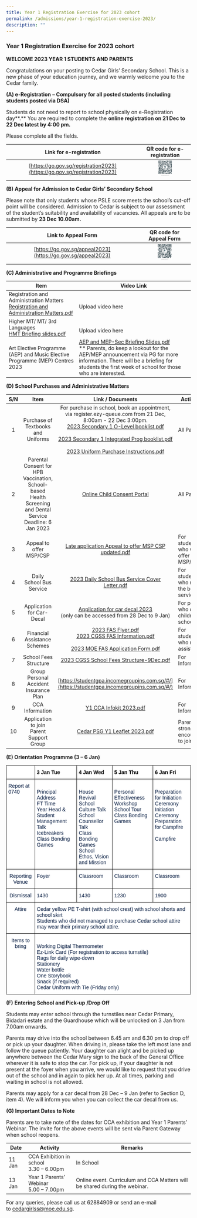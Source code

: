```yaml
---
title: Year 1 Registration Exercise for 2023 cohort
permalink: /admissions/year-1-registration-exercise-2023/
description: ""
---
```

### Year 1 Registration Exercise for 2023 cohort

**WELCOME 2023 YEAR 1 STUDENTS AND PARENTS**

Congratulations on your posting to Cedar Girls’ Secondary School. This is a new phase of your education journey, and we warmly welcome you to the Cedar family.

**(A) e-Registration** **– Compulsory for all posted students (including students posted via DSA)**

Students do not need to report to school physically on e-Registration day**.** You are required to complete the **online registration on 21 Dec to 22 Dec latest by 4:00 pm.** 

Please complete all the fields.

| Link for e-registration | QR code for e-registration |
|:---:|:---:|
| [https://go.gov.sg/registration2023](https://go.gov.sg/registration2023) | <img src="/images/qrcode1.png" style="width:30%"> |
|  |  |

**(B) Appeal for Admission to Cedar Girls’ Secondary School**  

Please note that only students whose PSLE score meets the school’s cut-off point will be considered. Admission to Cedar is subject to our assessment of the student’s suitability and availability of vacancies. All appeals are to be submitted by **23 Dec 10.00am.**

| Link to Appeal Form | QR code for Appeal Form |
|:---:|:---:|
|[https://go.gov.sg/appeal2023](https://go.gov.sg/appeal2023) | <img src="/images/qrcode2.png" style="width:30%"> |
|  |  |

**(C) Administrative and Programme Briefings**

| Item | Video Link |
|---|---|
| Registration and Administration Matters<br>[Registration and Administration Matters.pdf](/files/re12023.pdf) | <br> Upload video here |
| Higher MT/ MT/ 3rd Languages<br>[HMT Briefing slides.pdf](/files/re22023.pdf) | <br>Upload video here |
|  Art Elective Programme (AEP) and Music Elective Programme (MEP) Centres 2023 | [AEP and MEP-Sec Briefing Slides.pdf ](/files/re32023.pdf) <br>** Parents, do keep a lookout for the AEP/MEP announcement via PG for more information. There will be a briefing for students the first week of school for those who are interested. |

**(D) School Purchases and Administrative Matters**

| S/N | Item | Link / Documents | Action by |
|:---:|:---:|:---:|---|
| 1 | Purchase of Textbooks and Uniforms |  For purchase in school, book an appointment, via register.ezy-queue.com from 21 Dec, 8:00am - 22 Dec 3:00pm.<br>[2023 Secondary 1 O-Level booklist.pdf](/files/spam1.pdf)<br><br>[2023 Secondary 1 Integrated Prog booklist.pdf](/files/spam2.pdf)<br><br>[2023 Uniform Purchase Instructions.pdf](/files/spam3.pdf) | All Parents |
| 2 | Parental Consent for HPB Vaccination, School-based Health Screening and Dental Service<br>Deadline: 6 Jan 2023 | [Online Child Consent Portal](https://childconsent.hpb.gov.sg/ship/process/SHIP/OnlineChildConsentPortal)<br>  | All Parents |
| 3 | Appeal to offer MSP/CSP | [Late application Appeal to offer MSP CSP updated.pdf](/files/spam4.pdf) | For students who wish to offer MSP/CSP |
| 4 | Daily School Bus Service | [2023 Daily School Bus Service Cover Letter.pdf](/files/spam5.pdf)  | For students who need the bus service |
| 5 | Application for Car-Decal <br>  | [Application for car decal 2023](https://form.gov.sg/638eb240eb0b70001248bd31)<br>(only can be accessed from 28 Dec to 9 Jan) | For parents who drive children to school |
| 6 | Financial Assistance Schemes | [2023 FAS Flyer.pdf](/files/spam6.pdf)<br>[2023 CGSS FAS Information.pdf](/files/spam7.pdf)<br><br>[2023 MOE FAS Application Form.pdf](/files/spam8.pdf) | For students who need assistance |
| 7 | School Fees Structure<br>  | [2023 CGSS School Fees Structure-9Dec.pdf](/files/spam9.pdf) | For Information |
| 8 | Group Personal Accident Insurance Plan |[https://studentgpa.incomegroupins.com.sg/#/](https://studentgpa.incomegroupins.com.sg/#/)| For Information |
| 9 | CCA Information | [Y1 CCA Infokit 2023.pdf](/files/spam10.pdf) | For Information |
| 10 | Application to join Parent Support Group | [Cedar PSG Y1 Leaflet 2023.pdf](/files/spam11.pdf) | Parents are strongly encouraged to join PSG |


**(E) Orientation Programme (3 – 6 Jan)**

<table style="border-collapse:collapse;border-spacing:0" class="tg"><thead><tr><th style="background-color:#ffffff;border-color:#000000;border-style:solid;border-width:1px;color:#00173D;font-family:Arial, sans-serif;font-size:14px;font-weight:normal;overflow:hidden;padding:10px 5px;text-align:center;vertical-align:top;word-break:normal"> </th><th style="background-color:#ffffff;border-color:#000000;border-style:solid;border-width:1px;color:#000000;font-family:Arial, sans-serif;font-size:14px;font-weight:bold;overflow:hidden;padding:10px 5px;text-align:left;vertical-align:top;word-break:normal">3 Jan Tue</th><th style="background-color:#ffffff;border-color:#000000;border-style:solid;border-width:1px;color:#000000;font-family:Arial, sans-serif;font-size:14px;font-weight:bold;overflow:hidden;padding:10px 5px;text-align:left;vertical-align:top;word-break:normal">4 Jan Wed</th><th style="background-color:#ffffff;border-color:#000000;border-style:solid;border-width:1px;color:#000000;font-family:Arial, sans-serif;font-size:14px;font-weight:bold;overflow:hidden;padding:10px 5px;text-align:left;vertical-align:top;word-break:normal">5 Jan Thu</th><th style="background-color:#ffffff;border-color:#000000;border-style:solid;border-width:1px;color:#000000;font-family:Arial, sans-serif;font-size:14px;font-weight:bold;overflow:hidden;padding:10px 5px;text-align:left;vertical-align:top;word-break:normal">6 Jan Fri</th></tr></thead><tbody><tr><td style="background-color:#ffffff;border-color:#000000;border-style:solid;border-width:1px;color:#00173D;font-family:Arial, sans-serif;font-size:14px;overflow:hidden;padding:10px 5px;text-align:left;vertical-align:top;word-break:normal">Report at 0740<br></td><td style="background-color:#ffffff;border-color:#000000;border-style:solid;border-width:1px;color:#00173D;font-family:Arial, sans-serif;font-size:14px;overflow:hidden;padding:10px 5px;text-align:left;vertical-align:top;word-break:normal"><br>Principal Address<br>FT Time<br>Year Head &amp; Student Management Talk<br>Icebreakers<br>Class Bonding Games</td><td style="background-color:#ffffff;border-color:#000000;border-style:solid;border-width:1px;color:#00173D;font-family:Arial, sans-serif;font-size:14px;overflow:hidden;padding:10px 5px;text-align:left;vertical-align:top;word-break:normal"><br>House Revival<br>School Culture Talk<br>School Counsellor Talk<br>Class Bonding Games<br>School Ethos, Vision and Mission</td><td style="background-color:#ffffff;border-color:#000000;border-style:solid;border-width:1px;color:#00173D;font-family:Arial, sans-serif;font-size:14px;overflow:hidden;padding:10px 5px;text-align:left;vertical-align:top;word-break:normal"><br>Personal Effectiveness Workshop<br>School Tour<br>Class Bonding Games<br></td><td style="background-color:#ffffff;border-color:#000000;border-style:solid;border-width:1px;color:#00173D;font-family:Arial, sans-serif;font-size:14px;overflow:hidden;padding:10px 5px;text-align:left;vertical-align:top;word-break:normal"><br>Preparation for Initiation Ceremony<br>Initiation Ceremony<br>Preparation for Campfire<br><br>Campfire<br></td></tr><tr><td style="background-color:#ffffff;border-color:#000000;border-style:solid;border-width:1px;color:#00173D;font-family:Arial, sans-serif;font-size:14px;overflow:hidden;padding:10px 5px;text-align:center;vertical-align:top;word-break:normal">Reporting Venue</td><td style="background-color:#ffffff;border-color:#000000;border-style:solid;border-width:1px;color:#00173D;font-family:Arial, sans-serif;font-size:14px;overflow:hidden;padding:10px 5px;text-align:left;vertical-align:top;word-break:normal">Foyer</td><td style="background-color:#ffffff;border-color:#000000;border-style:solid;border-width:1px;color:#00173D;font-family:Arial, sans-serif;font-size:14px;overflow:hidden;padding:10px 5px;text-align:left;vertical-align:top;word-break:normal">Classroom</td><td style="background-color:#ffffff;border-color:#000000;border-style:solid;border-width:1px;color:#00173D;font-family:Arial, sans-serif;font-size:14px;overflow:hidden;padding:10px 5px;text-align:left;vertical-align:top;word-break:normal">Classroom</td><td style="background-color:#ffffff;border-color:#000000;border-style:solid;border-width:1px;color:#00173D;font-family:Arial, sans-serif;font-size:14px;overflow:hidden;padding:10px 5px;text-align:left;vertical-align:top;word-break:normal">Classroom</td></tr><tr><td style="background-color:#ffffff;border-color:#000000;border-style:solid;border-width:1px;color:#00173D;font-family:Arial, sans-serif;font-size:14px;overflow:hidden;padding:10px 5px;text-align:center;vertical-align:top;word-break:normal">Dismissal</td><td style="background-color:#ffffff;border-color:#000000;border-style:solid;border-width:1px;color:#00173D;font-family:Arial, sans-serif;font-size:14px;overflow:hidden;padding:10px 5px;text-align:left;vertical-align:top;word-break:normal">1430</td><td style="background-color:#ffffff;border-color:#000000;border-style:solid;border-width:1px;color:#00173D;font-family:Arial, sans-serif;font-size:14px;overflow:hidden;padding:10px 5px;text-align:left;vertical-align:top;word-break:normal">1430</td><td style="background-color:#ffffff;border-color:#000000;border-style:solid;border-width:1px;color:#00173D;font-family:Arial, sans-serif;font-size:14px;overflow:hidden;padding:10px 5px;text-align:left;vertical-align:top;word-break:normal">1230</td><td style="background-color:#ffffff;border-color:#000000;border-style:solid;border-width:1px;color:#00173D;font-family:Arial, sans-serif;font-size:14px;overflow:hidden;padding:10px 5px;text-align:left;vertical-align:top;word-break:normal">1900</td></tr><tr><td style="background-color:#ffffff;border-color:#000000;border-style:solid;border-width:1px;color:#00173D;font-family:Arial, sans-serif;font-size:14px;overflow:hidden;padding:10px 5px;text-align:center;vertical-align:top;word-break:normal">Attire</td><td style="background-color:#ffffff;border-color:#000000;border-style:solid;border-width:1px;color:#00173D;font-family:Arial, sans-serif;font-size:14px;overflow:hidden;padding:10px 5px;text-align:left;vertical-align:top;word-break:normal" colspan="4">Cedar yellow PE T-shirt (with school crest) with school shorts and school skirt <br>Students who did not managed to purchase Cedar school attire may wear their primary school attire.</td></tr><tr><td style="background-color:#ffffff;border-color:#000000;border-style:solid;border-width:1px;color:#00173D;font-family:Arial, sans-serif;font-size:14px;overflow:hidden;padding:10px 5px;text-align:center;vertical-align:top;word-break:normal">Items to bring</td><td style="background-color:#ffffff;border-color:#000000;border-style:solid;border-width:1px;color:#00173D;font-family:Arial, sans-serif;font-size:14px;overflow:hidden;padding:10px 5px;text-align:left;vertical-align:top;word-break:normal" colspan="4"><br>Working Digital Thermometer<br>Ez-Link Card (For registration to access turnstile)<br>Rags for daily wipe-down<br>Stationery<br>Water bottle<br>One Storybook<br>Snack (if required)<br>Cedar Uniform with Tie (Friday only)</td></tr></tbody></table>

**(F)** **Entering School and Pick-up /Drop Off**

Students may enter school through the turnstiles near Cedar Primary, Bidadari estate and the Guardhouse which will be unlocked on 3 Jan from 7.00am onwards. 

Parents may drive into the school between 6.45 am and 6.30 pm to drop off or pick up your daughter. When driving in, please take the left most lane and follow the queue patiently. Your daughter can alight and be picked up anywhere between the Cedar Mary sign to the back of the General Office wherever it is safe to stop the car. For pick up, if your daughter is not present at the foyer when you arrive, we would like to request that you drive out of the school and in again to pick her up. At all times, parking and waiting in school is not allowed.

  

Parents may apply for a car decal from 28 Dec – 9 Jan (refer to Section D, item 4). We will inform you when you can collect the car decal from us. 

**(G) Important Dates to Note** 

Parents are to take note of the dates for CCA exhibition and Year 1 Parents’ Webinar. The invite for the above events will be sent via Parent Gateway when school reopens.

| Date | Activity | Remarks |
|---|---|---|
| 11 Jan | CCA Exhibition in school<br>3.30 – 6.00pm | In School  |
| 13 Jan | Year 1 Parents’ Webinar<br>5.00 – 7.00pm | Online event. Curriculum and CCA Matters will be shared during the webinar. |

For any queries, please call us at 62884909 or send an e-mail to [cedargirlss@moe.edu.sg](mailto:cedargirlss@moe.edu.sg).
